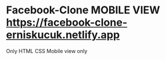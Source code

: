 # Facebook-Clone MOBILE VIEW https://facebook-clone-erniskucuk.netlify.app
Only HTML CSS Mobile view only
